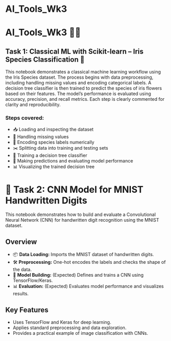 # AI_Tools_Wk3
# AI_Tools_Wk3 🌸🤖

## Task 1: Classical ML with Scikit-learn – Iris Species Classification 🌱

This notebook demonstrates a classical machine learning workflow using the Iris Species dataset. The process begins with data preprocessing, including handling missing values and encoding categorical labels. A decision tree classifier is then trained to predict the species of iris flowers based on their features. The model’s performance is evaluated using accuracy, precision, and recall metrics. Each step is clearly commented for clarity and reproducibility.

### Steps covered:

- 📥 Loading and inspecting the dataset
- 🧹 Handling missing values
- 🔢 Encoding species labels numerically
- ✂️ Splitting data into training and testing sets
- 🌳 Training a decision tree classifier
- 🧮 Making predictions and evaluating model performance
- 📊 Visualizing the trained decision tree

# 📝 Task 2: CNN Model for MNIST Handwritten Digits

This notebook demonstrates how to build and evaluate a Convolutional Neural Network (CNN) for handwritten digit recognition using the MNIST dataset.

## Overview

- 📦 **Data Loading:** Imports the MNIST dataset of handwritten digits.
- 🛠️ **Preprocessing:** One-hot encodes the labels and checks the shape of the data.
- 🧠 **Model Building:** (Expected) Defines and trains a CNN using TensorFlow/Keras.
- 📊 **Evaluation:** (Expected) Evaluates model performance and visualizes results.

## Key Features

- Uses TensorFlow and Keras for deep learning.
- Applies standard preprocessing and data exploration.
- Provides a practical example of image classification with CNNs.

